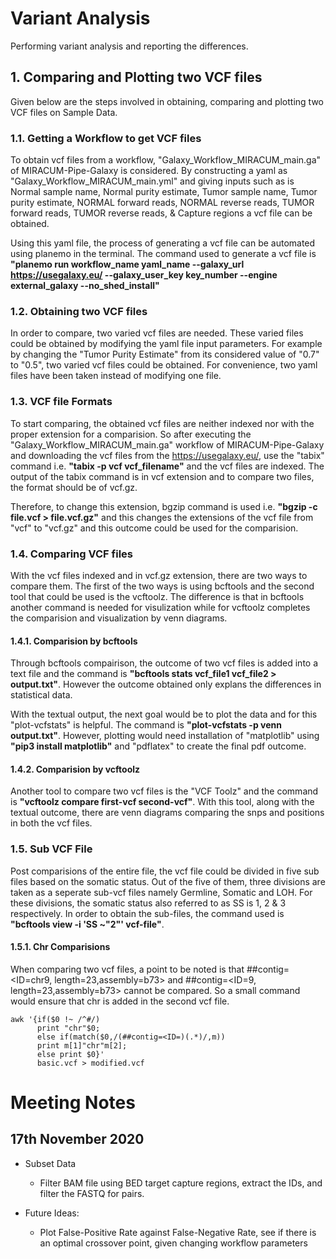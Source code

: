 # Variant Analysis
Performing variant analysis and reporting the differences.

## 1. Comparing and Plotting two VCF files
Given below are the steps involved in obtaining, comparing and plotting two VCF files on Sample Data.

### 1.1. Getting a Workflow to get VCF files
To obtain vcf files from a workflow, "Galaxy_Workflow_MIRACUM_main.ga" of MIRACUM-Pipe-Galaxy is considered. By constructing a yaml as "Galaxy_Workflow_MIRACUM_main.yml" and giving inputs such as is Normal sample name, Normal purity estimate, Tumor sample name, Tumor purity estimate, NORMAL forward reads, NORMAL reverse reads, TUMOR forward reads, TUMOR reverse reads, & Capture regions a vcf file can be obtained. 

Using this yaml file, the process of generating a vcf file can be automated using planemo in the terminal. The command used to generate a vcf file is **"planemo run workflow_name yaml_name --galaxy_url https://usegalaxy.eu/ --galaxy_user_key key_number --engine external_galaxy --no_shed_install"**


### 1.2. Obtaining two VCF files
In order to compare, two varied vcf files are needed. These varied files could be obtained by modifying the yaml file input parameters. For example by changing the "Tumor Purity Estimate" from its considered value of "0.7" to "0.5", two varied vcf files could be obtained. For convenience, two yaml files have been taken instead of modifying one file.

### 1.3. VCF file Formats
To start comparing, the obtained vcf files are neither indexed nor with the proper extension for a comparision. So after executing the "Galaxy_Workflow_MIRACUM_main.ga" workflow of MIRACUM-Pipe-Galaxy and downloading the vcf files from the https://usegalaxy.eu/, use the "tabix" command i.e. **"tabix -p vcf vcf_filename"** and the vcf files are indexed. The output of the tabix command is in vcf extension and to compare two files, the format should be of vcf.gz. 

Therefore, to change this extension, bgzip command is used i.e. **"bgzip -c file.vcf > file.vcf.gz"** and this changes the extensions of the vcf file from "vcf" to "vcf.gz" and this outcome could be used for the comparision. 

### 1.4. Comparing VCF files
With the vcf files indexed and in vcf.gz extension, there are two ways to compare them. The first of the two ways is using bcftools and the second tool that could be used is the vcftoolz. The difference is that in bcftools another command is needed for visulization while for vcftoolz completes the comparision and visualization by venn diagrams.

#### 1.4.1. Comparision by bcftools
Through bcftools compairison, the outcome of two vcf files is added into a text file and the command is **"bcftools stats vcf_file1 vcf_file2 > output.txt"**. However the outcome obtained only explans the differences in statistical data.

With the textual output, the next goal would be to plot the data and for this "plot-vcfstats" is helpful. The command is **"plot-vcfstats -p venn output.txt"**. However, plotting would need installation of "matplotlib" using **"pip3 install matplotlib"** and "pdflatex" to create the final pdf outcome.

#### 1.4.2. Comparision by vcftoolz
Another tool to compare two vcf files is the "VCF Toolz" and the command is **"vcftoolz compare first-vcf second-vcf"**. With this tool, along with the textual outcome, there are venn diagrams comparing the snps and positions in both the vcf files.

### 1.5. Sub VCF File
Post comparisions of the entire file, the vcf file could be divided in five sub files based on the somatic status. Out of the five of them, three divisions are taken as a seperate sub-vcf files namely Germline, Somatic and LOH. For these divisions, the somatic status also referred to as SS is 1, 2 & 3 respectively. In order to obtain the sub-files, the command used is **"bcftools view -i 'SS ~"2"' vcf-file"**.

#### 1.5.1. Chr Comparisions
When comparing two vcf files, a point to be noted is that ##contig=<ID=chr9, length=23,assembly=b73> and ##contig=<ID=9, length=23,assembly=b73> cannot be compared. So a small command would ensure that chr is added in the second vcf file.

```
awk '{if($0 !~ /^#/) 
      print "chr"$0; 
      else if(match($0,/(##contig=<ID=)(.*)/,m)) 
      print m[1]"chr"m[2]; 
      else print $0}' 
      basic.vcf > modified.vcf
```

# Meeting Notes

## 17th November 2020

* Subset Data
  * Filter BAM file using BED target capture regions, extract the IDs, and filter the FASTQ for pairs.

* Future Ideas:
  * Plot False-Positive Rate against False-Negative Rate, see if there is an optimal crossover point, given changing workflow parameters
